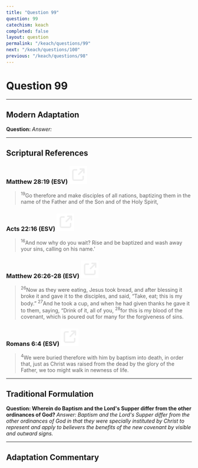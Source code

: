 ```yaml
---
title: "Question 99"
question: 99
catechism: keach
completed: false
layout: question
permalink: "/keach/questions/99"
next: "/keach/questions/100"
previous: "/keach/questions/98"
---
```

# Question 99
---
## Modern Adaptation
<strong>
    Question:
</strong>

<em>
    Answer:
</em>

---
## Scriptural References
### Matthew 28:19 (ESV) <a href="https://biblegateway.com/passage/?search=Matthew+28%3A19&version=ESV"><img src="/assets/svg/link.svg"/></a>
> <sup>19</sup>Go therefore and make disciples of all nations, baptizing them in the name of the Father and of the Son and of the Holy Spirit,

### Acts 22:16 (ESV) <a href="https://biblegateway.com/passage/?search=Acts+22%3A16&version=ESV"><img src="/assets/svg/link.svg"/></a>
> <sup>16</sup>And now why do you wait? Rise and be baptized and wash away your sins, calling on his name.’

### Matthew 26:26-28 (ESV) <a href="https://biblegateway.com/passage/?search=Matthew+26%3A26-28&version=ESV"><img src="/assets/svg/link.svg"/></a>
> <sup>26</sup>Now as they were eating, Jesus took bread, and after blessing it broke it and gave it to the disciples, and said, “Take, eat; this is my body.”
> <sup>27</sup>And he took a cup, and when he had given thanks he gave it to them, saying, “Drink of it, all of you,
> <sup>28</sup>for this is my blood of the covenant, which is poured out for many for the forgiveness of sins.

### Romans 6:4 (ESV) <a href="https://biblegateway.com/passage/?search=Romans+6%3A4&version=ESV"><img src="/assets/svg/link.svg"/></a>
> <sup>4</sup>We were buried therefore with him by baptism into death, in order that, just as Christ was raised from the dead by the glory of the Father, we too might walk in newness of life.

---
## Traditional Formulation
<strong>
    Question: Wherein do Baptism and the Lord's Supper differ from the other ordinances of God?
</strong>

<em>
    Answer: Baptism and the Lord's Supper differ from the other ordinances of God in that they were specially instituted by Christ to represent and apply to believers the benefits of the new covenant by visible and outward signs.
</em>

---
## Adaptation Commentary
